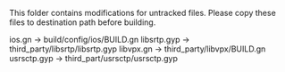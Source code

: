 This folder contains modifications for untracked files. Please copy these files to destination path before building.

ios.gn -> build/config/ios/BUILD.gn
libsrtp.gyp -> third_party/libsrtp/libsrtp.gyp
libvpx.gn -> third_party/libvpx/BUILD.gn
usrsctp.gyp -> third_part/usrsctp/usrsctp.gyp
